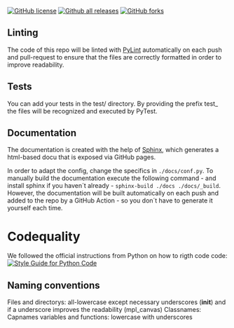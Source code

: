 [![GitHub license](https://img.shields.io/github/license/TrisNol/sample-python-repo.svg)](https://github.com/TrisNol/sample-python-repo/blob/master/LICENSE)
[![Github all releases](https://img.shields.io/github/downloads/TrisNol/sample-python-repo/total.svg)](https://github.com/users/TrisNol/packages/container/package/sample-python-repo)
[![GitHub forks](https://img.shields.io/github/forks/TrisNol/sample-python-repo.svg?style=social&label=Fork&maxAge=2592000)](https://github.com/TrisNol/sample-python-repo)


## Linting
The code of this repo will be linted with [PyLint](https://pylint.org/) automatically on each push and pull-request to ensure that the files are correctly formatted in order to improve readability.

## Tests
You can add your tests in the test/ directory. By providing the prefix test_ the files will be recognized and executed by PyTest.

## Documentation
The documentation is created with the help of [Sphinx](https://www.sphinx-doc.org/en/master/), which generates a html-based docu that is exposed via GitHub pages.

In order to adapt the config, change the specifics in ```./docs/conf.py```.
To manually build the documentation execute the following command - and install sphinx if you haven´t already - ```sphinx-build ./docs ./docs/_build```.
However, the documentation will be built automatically on each push and added to the repo by a GitHub Action - so you don´t have to generate it yourself each time.

# Codequality
We followed the official instructions from Python on how to rigth code code:
[![Style Guide for Python Code](https://www.python.org/dev/peps/pep-0008/)](https://www.python.org/dev/peps/pep-0008/)

## Naming conventions
Files and directorys:       all-lowercase except necessary underscores (__init__) and if a underscore improves the readability (mpl_canvas)
Classnames:                 Capnames
variables and functions:    lowercase with underscores